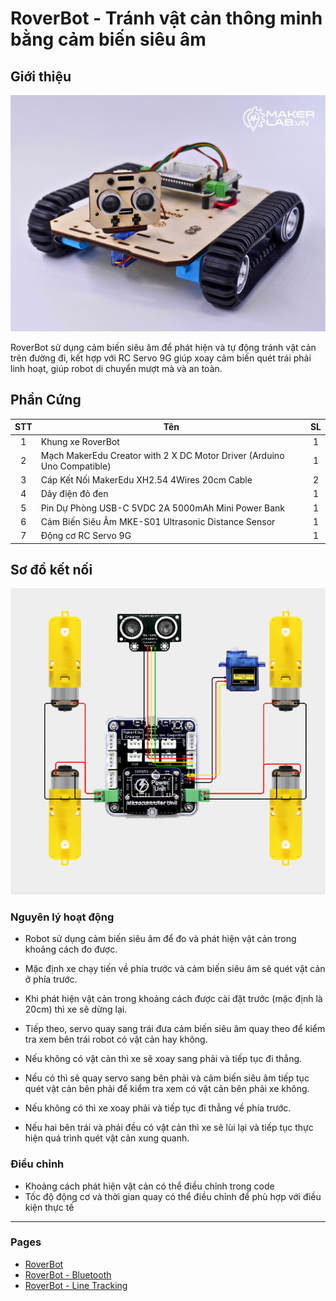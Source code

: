 # RoverBot - Tránh vật cản thông minh bằng cảm biến siêu âm

## Giới thiệu

![](/image/obstacleAvoiding_truocCheoTrai_logo.png)

RoverBot sử dụng cảm biến siêu âm để phát hiện và tự động tránh vật cản trên đường đi, kết hợp với RC Servo 9G giúp xoay cảm biến quét trái phải linh hoạt, giúp robot di chuyển mượt mà và an toàn.

## Phần Cứng

| STT | Tên                                                                     | SL |
|:---:|-------------------------------------------------------------------------|:--:|
|  1  | Khung xe RoverBot                                                       |  1 |
|  2  | Mạch MakerEdu Creator with 2 X DC Motor Driver (Arduino Uno Compatible) |  1 |
|  3  | Cáp Kết Nối MakerEdu XH2.54 4Wires 20cm Cable                           |  2 |
|  4  | Dây điện đỏ đen                                                         |  1 |
|  5  | Pin Dự Phòng USB-C 5VDC 2A 5000mAh Mini Power Bank                      |  1 |
|  6  | Cảm Biến Siêu Âm MKE-S01 Ultrasonic Distance Sensor                     |  1 |
| 7   | Động cơ RC Servo 9G                                                     |  1 |

## Sơ đồ kết nối

![](/image/cirkit_obstacleAvoiding.png)

### Nguyên lý hoạt động

- Robot sử dụng cảm biến siêu âm để đo và phát hiện vật cản trong khoảng cách đo được.

- Mặc định xe chạy tiến về phía trước và cảm biến siêu âm sẽ quét vật cản ở phía trước.

- Khi phát hiện vật cản trong khoảng cách được cài đặt trước (mặc định là 20cm) thì xe sẽ dừng lại.

- Tiếp theo, servo quay sang trái đưa cảm biến siêu âm quay theo để kiểm tra xem bên trái robot có vật cản hay không.

- Nếu không có vật cản thì xe sẽ xoay sang phải và tiếp tục đi thẳng.

- Nếu có thì sẽ quay servo sang bên phải và cảm biến siêu âm tiếp tục quét vật cản bên phải để kiểm tra xem có vật cản bên phải xe không.

- Nếu không có thì xe xoay phải và tiếp tục đi thẳng về phía trước.

- Nếu hai bên trái và phải đều có vật cản thì xe sẽ lùi lại và tiếp tục thực hiện quá trình quét vật cản xung quanh.

### Điều chỉnh

- Khoảng cách phát hiện vật cản có thể điều chỉnh trong code
- Tốc độ động cơ và thời gian quay có thể điều chỉnh để phù hợp với điều kiện thực tế

---
### Pages
- [RoverBot](/README.md)
- [RoverBot - Bluetooth](/examples/Rover_Bluetooth/readme.md)
- [RoverBot - Line Tracking](/examples/Rover_LineTracking/readme.md)
